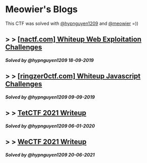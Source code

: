 # Meowier's Blogs
This CTF was solved with [@hypnguyen1209](https://github.com/hypnguyen1209) and [@meowier](https://github.com/meowier) =))

## > > [[nactf.com] Whiteup Web Exploitation Challenges](nactf-writeup-challages-2019)
<h5>Solved by @hypnguyen1209 18-09-2019</h5>
 
## > > [[ringzer0ctf.com] Whiteup Javascript Challenges](ringzer0ctf-com-whiteup-js-challenges2019)
<h5>Solved by @hypnguyen1209 09-09-2019</h5> 

## > > [TetCTF 2021 Writeup](tet-ctf-2020)
<h5>Solved by @hypnguyen1209 06-01-2020</h5>

## > > [WeCTF 2021 Writeup](we-ctf-2021)
<h5>Solved by @hypnguyen1209 20-06-2021</h5>


